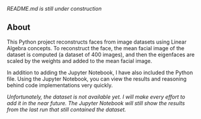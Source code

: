 *README.md is still under construction*

## About
This Python project reconstructs faces from image datasets using Linear Algebra concepts. To reconstruct the face, the mean facial image of the dataset is computed (a dataset of 400 images), and then the eigenfaces are scaled by the weights and added to the mean facial image.

In addition to adding the Jupyter Notebook, I have also included the Python file. Using the Jupyter Notebook, you can view the results and reasoning behind code implementations very quickly.

*Unfortunately, the dataset is not available yet. I will make every effort to add it in the near future. The Jupyter Notebook will still show the results from the last run that still contained the dataset.*
